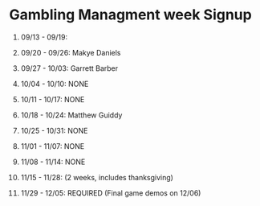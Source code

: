 # Gambling Managment week Signup

1. 09/13 - 09/19: 

2. 09/20 - 09/26: Makye Daniels

3. 09/27 - 10/03: Garrett Barber

4. 10/04 - 10/10: NONE

5. 10/11 - 10/17: NONE

6. 10/18 - 10/24: Matthew Guiddy

7. 10/25 - 10/31: NONE

8. 11/01 - 11/07: NONE

9. 11/08 - 11/14: NONE

10. 11/15 - 11/28: (2 weeks, includes thanksgiving)

11. 11/29 - 12/05: REQUIRED (Final game demos on 12/06)
